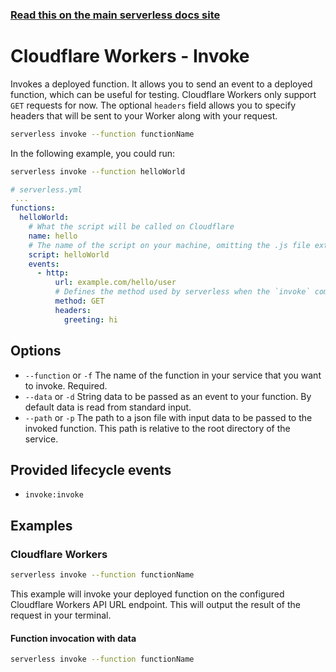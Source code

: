 <!--
title: Serverless Framework Commands - Cloudflare Workers - Invoke
menuText: invoke
menuOrder: 3
description: Invoke a Cloudflare Workers Function using the Serverless Framework
layout: Doc
-->

<!-- DOCS-SITE-LINK:START automatically generated  -->
### [Read this on the main serverless docs site](https://www.serverless.com/framework/docs/providers/cloudflare-workers/cli-reference/invoke)
<!-- DOCS-SITE-LINK:END -->


# Cloudflare Workers - Invoke
Invokes a deployed function. It allows you to send an event to a deployed function, which can be useful for testing. Cloudflare Workers only support `GET` requests for now. The optional `headers` field allows you to specify headers that will be sent to your Worker along with your request.
 
```bash
serverless invoke --function functionName
```

In the following example, you could run:

```bash
serverless invoke --function helloWorld
``` 

```yml
# serverless.yml
 ...
functions:
  helloWorld:
    # What the script will be called on Cloudflare
    name: hello
    # The name of the script on your machine, omitting the .js file extension
    script: helloWorld
    events:
      - http:
          url: example.com/hello/user
          # Defines the method used by serverless when the `invoke` command is used. Cloudflare Workers only support GET requests for now
          method: GET
          headers:
            greeting: hi
```

## Options
* `--function` or `-f` The name of the function in your service that you want to invoke. Required.
* `--data` or `-d` String data to be passed as an event to your function. By default data is read from standard input.
* `--path` or `-p` The path to a json file with input data to be passed to the invoked function. This path is relative to the root directory of the service.

## Provided lifecycle events
- `invoke:invoke`

## Examples

### Cloudflare Workers
```bash
serverless invoke --function functionName
```

This example will invoke your deployed function on the configured Cloudflare Workers API URL endpoint. This will output the result of the request in your terminal.
 
#### Function invocation with data
```bash
serverless invoke --function functionName
```